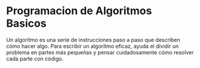 # Programacion de Algoritmos Basicos

Un algoritmo es una serie de instrucciones paso a paso que describen cómo hacer algo.
Para escribir un algoritmo eficaz, ayuda el dividir un problema en partes más pequeñas y pensar cuidadosamente cómo resolver cada parte con código.
